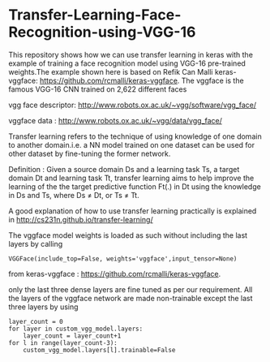# Transfer-Learning-Face-Recognition-using-VGG-16
This repository shows how we can use transfer learning in keras with the example of training a face recognition model using VGG-16 pre-trained weights.The example shown here is based on Refik Can Malli keras-vggface: https://github.com/rcmalli/keras-vggface.
The vggface is the famous VGG-16 CNN trained on 2,622 different faces 

vgg face descriptor: http://www.robots.ox.ac.uk/~vgg/software/vgg_face/

vggface data : http://www.robots.ox.ac.uk/~vgg/data/vgg_face/

Transfer learning refers to the technique of using knowledge of one domain to another domain.i.e. a NN model trained on one dataset can be used for other dataset by fine-tuning the former network.

Definition : Given a source domain Ds and a learning task Ts, a target domain Dt and learning task Tt, transfer learning aims to help improve the learning of the the target predictive function Ft(.) in Dt using the knowledge in Ds and Ts, where Ds ≠ Dt, or Ts ≠ Tt.

A good explanation of how to use transfer learning practically is explained in http://cs231n.github.io/transfer-learning/

The vggface model weights is loaded as such without including the last layers by calling

	VGGFace(include_top=False, weights='vggface',input_tensor=None) 

from keras-vggface : https://github.com/rcmalli/keras-vggface.
          
only the last three dense layers are fine tuned as per our requirement. All the layers of the vggface network are made non-trainable except the last three layers  by using 

	layer_count = 0
	for layer in custom_vgg_model.layers:
		layer_count = layer_count+1
	for l in range(layer_count-3):
		custom_vgg_model.layers[l].trainable=False
  
 
